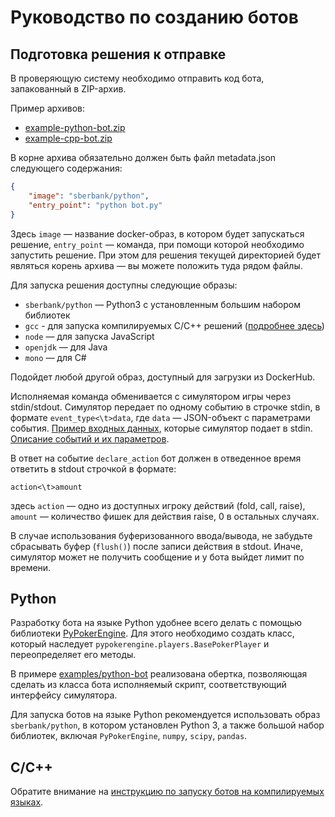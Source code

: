 # Руководство по созданию ботов

## Подготовка решения к отправке

В проверяющую систему необходимо отправить код бота, запакованный в ZIP-архив. 

Пример архивов:
- [example-python-bot.zip](https://drive.google.com/file/d/0B7WVjmSt-QObWWx0a000aE16NVU/view?usp=sharing)
- [example-cpp-bot.zip](https://drive.google.com/file/d/0B7WVjmSt-QObZDJGT3FtTzVPTUk/view?usp=sharing)

В корне архива обязательно должен быть файл metadata.json следующего содержания:
```json
{
    "image": "sberbank/python",
    "entry_point": "python bot.py"
}
```

Здесь `image` — название docker-образ, в котором будет запускаться решение, `entry_point` — команда, при помощи которой необходимо запустить решение. При этом для решения текущей директорией будет являться корень архива — вы можете положить туда рядом файлы.

Для запуска решения доступны следующие образы:
- `sberbank/python` — Python3 с установленным большим набором библиотек
- `gcc` - для запуска компилируемых C/C++ решений ([подробнее здесь](https://github.com/sberbank-ai/holdem-challenge/blob/master/GUIDE_CPP.md))
- `node` — для запуска JavaScript
- `openjdk` — для Java
- `mono` — для C#

Подойдет любой другой образ, доступный для загрузки из DockerHub. 

Исполняемая команда обменивается с симулятором игры через stdin/stdout. Симулятор передает по одному событию в строчке stdin, в формате `event_type<\t>data`, где `data` — JSON-объект с параметрами события. [Пример входных данных](simulator_stdin_example.jsonlines), которые симулятор подает в stdin. [Описание событий и их параметров](PyPokerEngine/AI_CALLBACK_FORMAT.md).

В ответ на событие `declare_action` бот должен в отведенное время ответить в stdout строчкой в формате:
```
action<\t>amount
```
здесь `action` — одно из доступных игроку действий (fold, call, raise), `amount` — количество фишек для действия raise, 0 в остальных случаях.

В случае использования буферизованного ввода/вывода, не забудьте сбрасывать буфер (`flush()`) после записи действия в stdout. Иначе, симулятор может не получить сообщение и у бота выйдет лимит по времени.

## Python

Разработку бота на языке Python удобнее всего делать с помощью библиотеки [PyPokerEngine](./PyPokerEngine). Для этого необходимо создать класс, который наследует `pypokerengine.players.BasePokerPlayer` и переопределяет его методы. 

В примере [examples/python-bot](https://github.com/sberbank-ai/holdem-challenge/blob/master/examples/python-bot) реализована обертка, позволяющая сделать из класса бота исполняемый скрипт, соответствующий интерфейсу симулятора.

Для запуска ботов на языке Python рекомендуется использовать образ `sberbank/python`, в котором установлен Python 3, а также большой набор библиотек, включая `PyPokerEngine`, `numpy`, `scipy`, `pandas`.


## C/C++

Обратите внимание на [инструкцию по запуску ботов на компилируемых языках](GUIDE_CPP.md).

